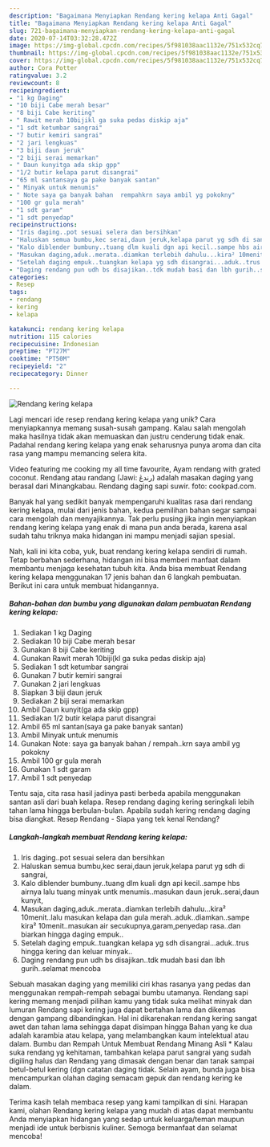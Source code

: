 ```yaml
---
description: "Bagaimana Menyiapkan Rendang kering kelapa Anti Gagal"
title: "Bagaimana Menyiapkan Rendang kering kelapa Anti Gagal"
slug: 721-bagaimana-menyiapkan-rendang-kering-kelapa-anti-gagal
date: 2020-07-14T03:32:28.472Z
image: https://img-global.cpcdn.com/recipes/5f981038aac1132e/751x532cq70/rendang-kering-kelapa-foto-resep-utama.jpg
thumbnail: https://img-global.cpcdn.com/recipes/5f981038aac1132e/751x532cq70/rendang-kering-kelapa-foto-resep-utama.jpg
cover: https://img-global.cpcdn.com/recipes/5f981038aac1132e/751x532cq70/rendang-kering-kelapa-foto-resep-utama.jpg
author: Cora Potter
ratingvalue: 3.2
reviewcount: 8
recipeingredient:
- "1 kg Daging"
- "10 biji Cabe merah besar"
- "8 biji Cabe keriting"
- " Rawit merah 10bijikl ga suka pedas diskip aja"
- "1 sdt ketumbar sangrai"
- "7 butir kemiri sangrai"
- "2 jari lengkuas"
- "3 biji daun jeruk"
- "2 biji serai memarkan"
- " Daun kunyitga ada skip gpp"
- "1/2 butir kelapa parut disangrai"
- "65 ml santansaya ga pake banyak santan"
- " Minyak untuk menumis"
- " Note saya ga banyak bahan  rempahkrn saya ambil yg pokokny"
- "100 gr gula merah"
- "1 sdt garam"
- "1 sdt penyedap"
recipeinstructions:
- "Iris daging..pot sesuai selera dan bersihkan"
- "Haluskan semua bumbu,kec serai,daun jeruk,kelapa parut yg sdh di sangrai,"
- "Kalo diblender bumbuny..tuang dlm kuali dgn api kecil..sampe hbs airnya lalu tuang minyak untk menumis..masukan daun jeruk..serai,daun kunyit,"
- "Masukan daging,aduk..merata..diamkan terlebih dahulu...kira² 10menit..lalu masukan kelapa dan gula merah..aduk..diamkan..sampe kira² 10menit..masukan air secukupnya,garam,penyedap rasa..dan biarkan hingga daging empuk.."
- "Setelah daging empuk..tuangkan kelapa yg sdh disangrai...aduk..trus hingga kering dan keluar minyak.."
- "Daging rendang pun udh bs disajikan..tdk mudah basi dan lbh gurih..selamat mencoba"
categories:
- Resep
tags:
- rendang
- kering
- kelapa

katakunci: rendang kering kelapa 
nutrition: 115 calories
recipecuisine: Indonesian
preptime: "PT27M"
cooktime: "PT50M"
recipeyield: "2"
recipecategory: Dinner

---
```



![Rendang kering kelapa](https://img-global.cpcdn.com/recipes/5f981038aac1132e/751x532cq70/rendang-kering-kelapa-foto-resep-utama.jpg)

Lagi mencari ide resep rendang kering kelapa yang unik? Cara menyiapkannya memang susah-susah gampang. Kalau salah mengolah maka hasilnya tidak akan memuaskan dan justru cenderung tidak enak. Padahal rendang kering kelapa yang enak seharusnya punya aroma dan cita rasa yang mampu memancing selera kita.

Video featuring me cooking my all time favourite, Ayam rendang with grated coconut. Rendang atau randang (Jawi: رندڠ) adalah masakan daging yang berasal dari Minangkabau. Rendang daging sapi suwir. foto: cookpad.com.

Banyak hal yang sedikit banyak mempengaruhi kualitas rasa dari rendang kering kelapa, mulai dari jenis bahan, kedua pemilihan bahan segar sampai cara mengolah dan menyajikannya. Tak perlu pusing jika ingin menyiapkan rendang kering kelapa yang enak di mana pun anda berada, karena asal sudah tahu triknya maka hidangan ini mampu menjadi sajian spesial.


Nah, kali ini kita coba, yuk, buat rendang kering kelapa sendiri di rumah. Tetap berbahan sederhana, hidangan ini bisa memberi manfaat dalam membantu menjaga kesehatan tubuh kita. Anda bisa membuat Rendang kering kelapa menggunakan 17 jenis bahan dan 6 langkah pembuatan. Berikut ini cara untuk membuat hidangannya.

<!--inarticleads1-->

##### Bahan-bahan dan bumbu yang digunakan dalam pembuatan Rendang kering kelapa:

1. Sediakan 1 kg Daging
1. Sediakan 10 biji Cabe merah besar
1. Gunakan 8 biji Cabe keriting
1. Gunakan  Rawit merah 10biji(kl ga suka pedas diskip aja)
1. Sediakan 1 sdt ketumbar sangrai
1. Gunakan 7 butir kemiri sangrai
1. Gunakan 2 jari lengkuas
1. Siapkan 3 biji daun jeruk
1. Sediakan 2 biji serai memarkan
1. Ambil  Daun kunyit(ga ada skip gpp)
1. Sediakan 1/2 butir kelapa parut disangrai
1. Ambil 65 ml santan(saya ga pake banyak santan)
1. Ambil  Minyak untuk menumis
1. Gunakan  Note: saya ga banyak bahan / rempah..krn saya ambil yg pokokny
1. Ambil 100 gr gula merah
1. Gunakan 1 sdt garam
1. Ambil 1 sdt penyedap


Tentu saja, cita rasa hasil jadinya pasti berbeda apabila menggunakan santan asli dari buah kelapa. Resep rendang daging kering seringkali lebih tahan lama hingga berbulan-bulan. Apabila sudah kering rendang daging bisa diangkat. Resep Rendang - Siapa yang tek kenal Rendang? 

<!--inarticleads2-->

##### Langkah-langkah membuat Rendang kering kelapa:

1. Iris daging..pot sesuai selera dan bersihkan
1. Haluskan semua bumbu,kec serai,daun jeruk,kelapa parut yg sdh di sangrai,
1. Kalo diblender bumbuny..tuang dlm kuali dgn api kecil..sampe hbs airnya lalu tuang minyak untk menumis..masukan daun jeruk..serai,daun kunyit,
1. Masukan daging,aduk..merata..diamkan terlebih dahulu...kira² 10menit..lalu masukan kelapa dan gula merah..aduk..diamkan..sampe kira² 10menit..masukan air secukupnya,garam,penyedap rasa..dan biarkan hingga daging empuk..
1. Setelah daging empuk..tuangkan kelapa yg sdh disangrai...aduk..trus hingga kering dan keluar minyak..
1. Daging rendang pun udh bs disajikan..tdk mudah basi dan lbh gurih..selamat mencoba


Sebuah masakan daging yang memiliki ciri khas rasanya yang pedas dan menggunakan rempah-rempah sebagai bumbu utamanya. Rendang sapi kering memang menjadi pilihan kamu yang tidak suka melihat minyak dan lumuran Rendang sapi kering juga dapat bertahan lama dan dikemas dengan gampang dibandingkan. Hal ini dikarenakan rendang kering sangat awet dan tahan lama sehingga dapat disimpan hingga Bahan yang ke dua adalah karambia atau kelapa, yang melambangkan kaum intelektual atau dalam. Bumbu dan Rempah Untuk Membuat Rendang Minang Asli * Kalau suka rendang yg kehitaman, tambahkan kelapa parut sangrai yang sudah digiling halus dan Rendang yang dimasak dengan benar dan tanak sampai betul-betul kering (dgn catatan daging tidak. Selain ayam, bunda juga bisa mencampurkan olahan daging semacam gepuk dan rendang kering ke dalam. 

Terima kasih telah membaca resep yang kami tampilkan di sini. Harapan kami, olahan Rendang kering kelapa yang mudah di atas dapat membantu Anda menyiapkan hidangan yang sedap untuk keluarga/teman maupun menjadi ide untuk berbisnis kuliner. Semoga bermanfaat dan selamat mencoba!
